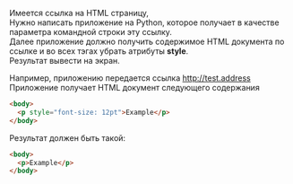 Имеется ссылка на HTML страницу,  
Нужно написать приложение на Python, которое получает в качестве параметра
командной строки эту ссылку.  
Далее приложение должно получить содержимое HTML документа по ссылке и
во всех тэгах убрать атрибуты **style**.  
Результат вывести на экран.

Например, приложению передается ссылка http://test.address
Приложение получает HTML документ следующего содержания

```html
<body>
  <p style="font-size: 12pt">Example</p>
</body>
```
Результат должен быть такой:
```html
<body>
  <p>Example</p>
</body>
```
